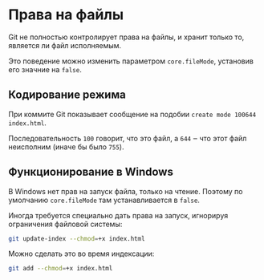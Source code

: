 # Права на файлы

Git не полностью контролирует права на файлы, и хранит только то, является ли файл исполняемым.

Это поведение можно изменить параметром `core.fileMode`, установив его значние на `false`.

## Кодирование режима

При коммите Git показывает сообщение на подобии `create mode 100644 index.html`.

Последовательность `100` говорит, что это файл, а `644` ‒ что этот файл неисполним (иначе бы было `755`).

## Функционирование в Windows

В Windows нет прав на запуск файла, только на чтение. Поэтому по умолчанию `core.fileMode` там устанавливается в `false`.

Иногда требуется специально дать права на запуск, игнорируя ограничения файловой системы:

```sh
git update-index --chmod=+x index.html
```

Можно сделать это во время индексации:

```sh
git add --chmod=+x index.html
```

